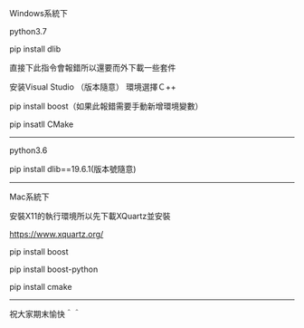 Windows系統下

python3.7

pip install dlib

直接下此指令會報錯所以還要而外下載一些套件

安装Visual Studio （版本隨意）
環境選擇Ｃ++

pip install boost（如果此報錯需要手動新增環境變數）

pip insatll CMake

-------------------------------------------------

python3.6

pip install dlib==19.6.1(版本號隨意)

-------------------------------------------------

Mac系統下

安裝X11的執行環境所以先下載XQuartz並安裝

https://www.xquartz.org/

pip install boost 

pip install boost-python

pip install cmake

-------------------------------------------------

祝大家期末愉快＾＾
